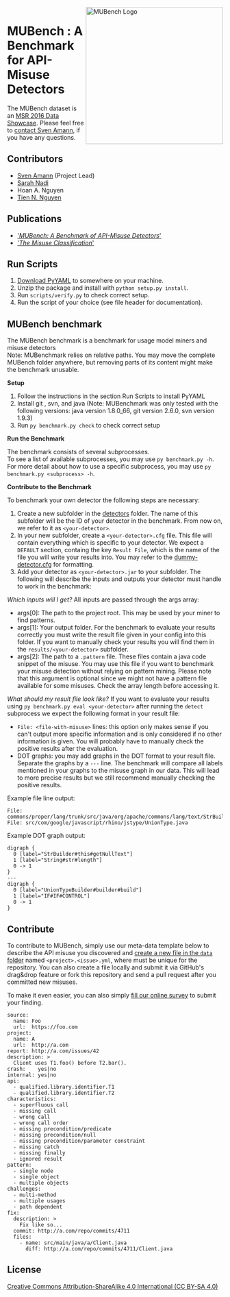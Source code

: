 <img align="right" width="320" height="320" alt="MUBench Logo" src="https://raw.githubusercontent.com/stg-tud/MUBench/master/meta/logo.png" />

# MUBench : A Benchmark for API-Misuse Detectors

The MUBench dataset is an [MSR 2016 Data Showcase](http://2016.msrconf.org/#/data). Please feel free to [contact Sven Amann](http://www.stg.tu-darmstadt.de/staff/sven_amann), if you have any questions.

## Contributors

* [Sven Amann](http://www.stg.tu-darmstadt.de/staff/sven_amann) (Project Lead)
* [Sarah Nadi](http://www.sarahnadi.org/)
* Hoan A. Nguyen
* [Tien N. Nguyen](http://home.eng.iastate.edu/~tien/)

## Publications

* ['*MUBench: A Benchmark of API-Misuse Detectors*'](http://sven-amann.de/publications/#ANNNM16)
* ['*The Misuse Classification*'](http://www.st.informatik.tu-darmstadt.de/artifacts/muc/)

## Run Scripts

1. [Download PyYAML](http://pyyaml.org/wiki/PyYAML) to somewhere on your machine.
2. Unzip the package and install with `python setup.py install`.
3. Run `scripts/verify.py` to check correct setup.
4. Run the script of your choice (see file header for documentation).

## MUBench benchmark

The MUBench benchmark is a benchmark for usage model miners and misuse detectors  
Note: MUBenchmark relies on relative paths. You may move the complete MUBench folder anywhere, but removing parts of its content might make the benchmark unusable.  

__Setup__   

1. Follow the instructions in the section Run Scripts to install PyYAML
2. Install git , svn, and java
   (Note: MUBenchmark was only tested with the following versions: java version 1.8.0_66, git version 2.6.0, svn version 1.9.3)
3. Run `py benchmark.py check` to check correct setup

__Run the Benchmark__   

The benchmark consists of several subprocesses.  
To see a list of available subprocesses, you may use `py benchmark.py -h`.  
For more detail about how to use a specific subprocess, you may use `py benchmark.py <subprocess> -h`.   

__Contribute to the Benchmark__   

To benchmark your own detector the following steps are necessary:   

1. Create a new subfolder in the [detectors](https://github.com/stg-tud/MUBench/tree/master/detectors) folder. The name of this subfolder will be the ID of your detector in the benchmark. From now on, we refer to it as `<your-detector>`.
2. In your new subfolder, create a `<your-detector>.cfg` file. This file will contain everything which is specific to your detector. We expect a `DEFAULT` section, containg the key `Result File`, which is the name of the file you will write your results into. You may refer to the [dummy-detector.cfg](https://github.com/stg-tud/MUBench/blob/master/detectors/dummy-detector/dummy-detector.cfg) for formatting.
3. Add your detector as `<your-detector>.jar` to your subfolder. The following will describe the inputs and outputs your detector must handle to work in the benchmark:

*Which inputs will I get?* All inputs are passed through the args array:   
- args[0]:	The path to the project root. This may be used by your miner to find patterns.
- args[1]:	Your output folder. For the benchmark to evaluate your results correctly you must write the result file given in your config into this folder. If you want to manually check your results you will find them in the `results/<your-detector>` subfolder.
- args[2]:	The path to a `.pattern` file. These files contain a java code snippet of the misuse. You may use this file if you want to benchmark your misuse detection without relying on pattern mining. Please note that this argument is optional since we might not have a pattern file available for some misuses. Check the array length before accessing it.

*What should my result file look like?* If you want to evaluate your results using `py benchmark.py eval <your-detector>` after running the `detect` subprocess we expect the following format in your result file:   
- `File: <file-with-misuse>` lines:	this option only makes sense if you can't output more specific information and is only considered if no other information is given. You will probably have to manually check the positive results after the evaluation.
- DOT graphs:	you may add graphs in the DOT format to your result file. Separate the graphs by a `---` line. The benchmark will compare all labels mentioned in your graphs to the misuse graph in our data. This will lead to more precise results but we still recommend manually checking the positive results.

Example file line output:
```
File: commons/proper/lang/trunk/src/java/org/apache/commons/lang/text/StrBuilder.java
File: src/com/google/javascript/rhino/jstype/UnionType.java
```

Example DOT graph output:
```
digraph {
  0 [label="StrBuilder#this#getNullText"]
  1 [label="String#str#length"]
  0 -> 1
}
---
digraph {
  0 [label="UnionTypeBuilder#builder#build"]
  1 [label="IF#IF#CONTROL"]
  0 -> 1
}
```

## Contribute

To contribute to MUBench, simply use our meta-data template below to describe the API misuse you discovered and [create a new file in the `data` folder](https://github.com/stg-tud/MUBench/new/master/data) named `<project>.<issue>.yml`, where <project> must be unique for the repository. You can also create a file locally and submit it via GitHub's drag&drop feature or fork this repository and send a pull request after you committed new misuses.

To make it even easier, you can also simply [fill our online survey](http://goo.gl/forms/3hua7LOFVJ) to submit your finding.

```
source:
  name: Foo
  url:  https://foo.com
project:
  name: A
  url:  http://a.com
report: http://a.com/issues/42
description: >
  Client uses T1.foo() before T2.bar().
crash:    yes|no
internal: yes|no
api:
  - qualified.library.identifier.T1
  - qualified.library.identifier.T2
characteristics:
  - superfluous call
  - missing call
  - wrong call
  - wrong call order
  - missing precondition/predicate
  - missing precondition/null
  - missing precondition/parameter constraint
  - missing catch
  - missing finally
  - ignored result
pattern:
  - single node
  - single object
  - multiple objects
challenges:
  - multi-method
  - multiple usages
  - path dependent
fix:
  description: >
    Fix like so...
  commit: http://a.com/repo/commits/4711
  files:
    - name: src/main/java/a/Client.java
      diff: http://a.com/repo/commits/4711/Client.java
```

## License

[Creative Commons Attribution-ShareAlike 4.0 International (CC BY-SA 4.0)](https://creativecommons.org/licenses/by-sa/4.0/)
